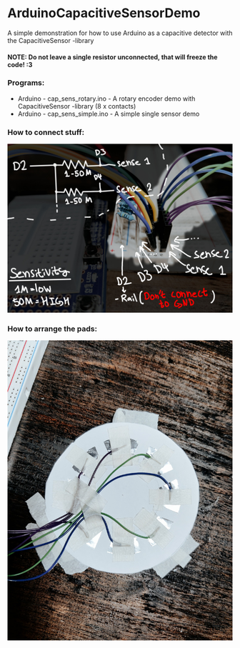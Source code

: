 # ArduinoCapacitiveSensorDemo
A simple demonstration for how to use Arduino as a capacitive detector with the CapacitiveSensor -library
#### NOTE: Do not leave a single resistor unconnected, that will freeze the code! :3

### Programs:
* Arduino - cap_sens_rotary.ino - A rotary encoder demo with CapacitiveSensor -library (8 x contacts)
* Arduino - cap_sens_simple.ino - A simple single sensor demo

### How to connect stuff:
![How to connect](labeled.jpg)
### How to arrange the pads:
![How to arrange the pads](back.jpg)

